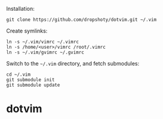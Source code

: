 Installation:

    git clone https://github.com/dropshoty/dotvim.git ~/.vim

Create symlinks:

    ln -s ~/.vim/vimrc ~/.vimrc
    ln -s /home/<user>/vimrc /root/.vimrc
    ln -s ~/.vim/gvimrc ~/.gvimrc

Switch to the `~/.vim` directory, and fetch submodules:

    cd ~/.vim
    git submodule init
    git submodule update

# dotvim

